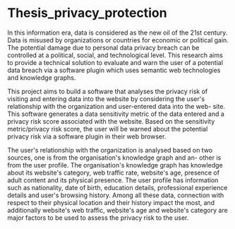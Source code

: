 # Thesis_privacy_protection
In this information era, data is considered as the new oil of the 21st
century. Data is misused by organizations or countries for economic
or political gain. The potential damage due to personal data privacy
breach can be controlled at a political, social, and technological level.
This research aims to provide a technical solution to evaluate and
warn the user of a potential data breach via a software plugin which
uses semantic web technologies and knowledge graphs.

This project aims to build a software that analyses the privacy risk of
visiting and entering data into the website by considering the user's
relationship with the organization and user-entered data into the web-
site. This software generates a data sensitivity metric of the data
entered and a privacy risk score associated with the website. Based
on the sensitivity metric/privacy risk score, the user will be warned
about the potential privacy risk via a software plugin in their web
browser.

The user's relationship with the organization is analysed based on
two sources, one is from the organisation's knowledge graph and an-
other is from the user profile. The organisation's knowledge graph has
knowledge about its website's category, web traffic rate, website's age,
presence of adult content and its physical presence. The user profile
has information such as nationality, date of birth, education details,
professional experience details and user's browsing history. Among
all these data, connection with respect to their physical location and
their history impact the most, and additionally website's web traffic,
website's age and website's category are major factors to be used to
assess the privacy risk to the user.
